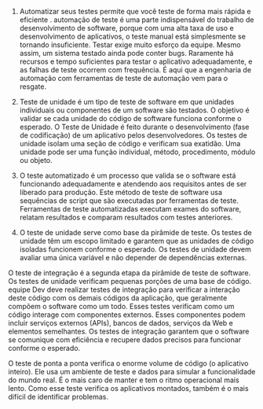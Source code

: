 1. Automatizar seus testes permite que você teste de forma mais rápida e eficiente .  automação de teste é uma parte
indispensável do trabalho de desenvolvimento de software,  porque com uma alta taxa de uso e desenvolvimento 
de aplicativos, o teste manual está simplesmente se tornando insuficiente. Testar exige muito esforço da equipe. 
Mesmo assim, um sistema testado ainda pode conter bugs. Raramente há  recursos e tempo suficientes para testar
 o aplicativo adequadamente, e as falhas de teste ocorrem com frequência. É aqui que a  engenharia de automação
 com ferramentas de teste de automação vem para o resgate.
 
 2.  Teste de unidade é um tipo de teste de software em que unidades individuais ou componentes de um software
 são testados. O objetivo é validar se cada unidade do código de software funciona conforme o esperado. O Teste
 de Unidade é feito durante o desenvolvimento (fase de codificação) de um aplicativo pelos desenvolvedores. Os
 testes de unidade isolam uma seção de código e verificam sua exatidão. Uma unidade pode ser uma função
 individual, método, procedimento, módulo ou objeto.
 
 3.  O teste automatizado é um processo que valida se o software está funcionando adequadamente e 
 atendendo aos requisitos antes de ser liberado para produção. Este método de teste de software usa sequências
 de script que são executadas por ferramentas de teste. Ferramentas de teste automatizadas 
 executam exames do software, relatam resultados e comparam resultados com testes anteriores.
 
 4. O teste de unidade serve como base da pirâmide de teste. Os testes de unidade têm um escopo limitado e garantem que as 
 unidades de código isoladas funcionem conforme o esperado. Os testes de unidade  devem avaliar uma única variável 
 e não depender de dependências externas.

O teste de integração é a segunda etapa da pirâmide de teste de software. Os testes de unidade verificam pequenas porções de uma base de código. 
 equipe Dev deve realizar testes de integração para verificar a interação deste código com os demais códigos da aplicação,
 que geralmente compõem o software como um todo. Esses testes verificam como um código interage com componentes externos.
 Esses componentes podem incluir serviços externos (APIs), bancos de dados, serviços da Web e elementos semelhantes.
 Os testes de integração garantem que o software se comunique com eficiência e recupere dados precisos para funcionar conforme o esperado.
 
 O teste de ponta a ponta verifica o enorme volume de código (o aplicativo inteiro). Ele usa um ambiente de teste e dados para simular
 a funcionalidade do mundo real. É o mais caro de manter e tem o ritmo operacional mais lento. Como esse teste verifica
 os aplicativos montados, também é o mais difícil de identificar problemas.
